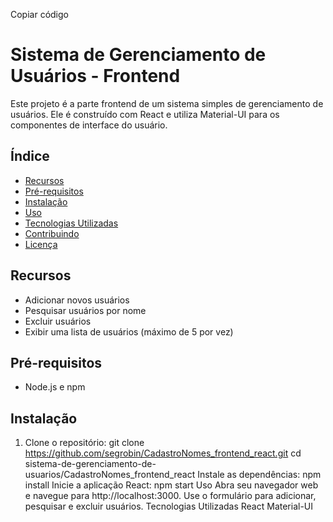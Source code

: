 Copiar código

# Sistema de Gerenciamento de Usuários - Frontend

Este projeto é a parte frontend de um sistema simples de gerenciamento de usuários. Ele é construído com React e utiliza Material-UI para os componentes de interface do usuário.

## Índice

- [Recursos](#recursos)
- [Pré-requisitos](#pré-requisitos)
- [Instalação](#instalação)
- [Uso](#uso)
- [Tecnologias Utilizadas](#tecnologias-utilizadas)
- [Contribuindo](#contribuindo)
- [Licença](#licença)

## Recursos

- Adicionar novos usuários
- Pesquisar usuários por nome
- Excluir usuários
- Exibir uma lista de usuários (máximo de 5 por vez)

## Pré-requisitos

- Node.js e npm

## Instalação

1. Clone o repositório:
   git clone https://github.com/segrobin/CadastroNomes_frontend_react.git
   cd sistema-de-gerenciamento-de-usuarios/CadastroNomes_frontend_react
Instale as dependências:
npm install
Inicie a aplicação React:
npm start
Uso
Abra seu navegador web e navegue para http://localhost:3000.
Use o formulário para adicionar, pesquisar e excluir usuários.
Tecnologias Utilizadas
React
Material-UI

